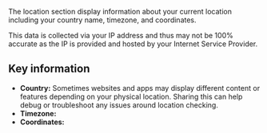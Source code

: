 The location section display information about your current location including your country name, timezone, and coordinates.

This data is collected via your IP address and thus may not be 100% accurate as the IP is provided and hosted by your Internet Service Provider.

## Key information
 - **Country:** Sometimes websites and apps may display different content or features depending on your physical location. Sharing this can help debug or troubleshoot any issues around location checking.
 - **Timezone:** 
 - **Coordinates:** 
